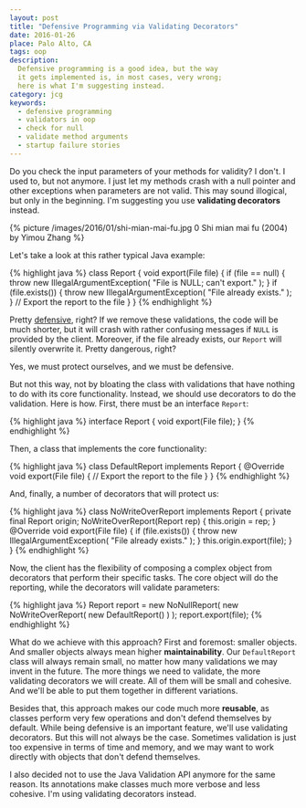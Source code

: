```yaml
---
layout: post
title: "Defensive Programming via Validating Decorators"
date: 2016-01-26
place: Palo Alto, CA
tags: oop
description:
  Defensive programming is a good idea, but the way
  it gets implemented is, in most cases, very wrong;
  here is what I'm suggesting instead.
category: jcg
keywords:
  - defensive programming
  - validators in oop
  - check for null
  - validate method arguments
  - startup failure stories
---
```


Do you check the input parameters of your methods for validity?
I don't. I used to, but not anymore.
I just let my methods crash with a null pointer and other exceptions
when parameters are not valid.
This may sound illogical, but only in the beginning.
I'm suggesting you use **validating decorators** instead.

<!--more-->

{% picture /images/2016/01/shi-mian-mai-fu.jpg 0 Shi mian mai fu (2004) by Yimou Zhang %}

Let's take a look at this rather typical Java example:

{% highlight java %}
class Report {
  void export(File file) {
    if (file == null) {
      throw new IllegalArgumentException(
        "File is NULL; can't export."
      );
    }
    if (file.exists()) {
      throw new IllegalArgumentException(
        "File already exists."
      );
    }
    // Export the report to the file
  }
}
{% endhighlight %}

Pretty [defensive](https://en.wikipedia.org/wiki/Defensive_programming), right?
If we remove these validations, the code
will be much shorter, but it will crash with rather confusing messages
if `NULL` is provided by the client. Moreover, if the file already exists,
our `Report` will silently overwrite it. Pretty dangerous, right?

Yes, we must protect ourselves, and we must be defensive.

But not this way, not by bloating the class with validations that
have nothing to do with its core functionality. Instead, we should
use decorators to do the validation. Here is how. First,
there must be an interface `Report`:

{% highlight java %}
interface Report {
  void export(File file);
}
{% endhighlight %}

Then, a class that implements the core functionality:

{% highlight java %}
class DefaultReport implements Report {
  @Override
  void export(File file) {
    // Export the report to the file
  }
}
{% endhighlight %}

And, finally, a number of decorators that will protect us:

{% highlight java %}
class NoWriteOverReport implements Report {
  private final Report origin;
  NoWriteOverReport(Report rep) {
    this.origin = rep;
  }
  @Override
  void export(File file) {
    if (file.exists()) {
      throw new IllegalArgumentException(
        "File already exists."
      );
    }
    this.origin.export(file);
  }
}
{% endhighlight %}

Now, the client has the flexibility of composing a complex object
from decorators that perform their specific tasks. The core object
will do the reporting, while the decorators will validate parameters:

{% highlight java %}
Report report = new NoNullReport(
  new NoWriteOverReport(
    new DefaultReport()
  )
);
report.export(file);
{% endhighlight %}

What do we achieve with this approach?
First and foremost: smaller objects.
And smaller objects always mean higher **maintainability**.
Our `DefaultReport` class will always remain small, no matter
how many validations we may invent in the future. The
more things we need to validate, the more validating decorators
we will create. All of them will be small and cohesive. And we'll
be able to put them together in different variations.

Besides that, this approach makes our code much more
**reusable**, as classes perform very few operations
and don't defend themselves by default. While being defensive
is an important feature, we'll use validating decorators. But
this will not always be the case. Sometimes validation is just
too expensive in terms of time and memory, and we may want to work
directly with objects that don't defend themselves.

I also decided not to use the Java Validation API anymore for the
same reason. Its annotations make classes much more verbose
and less cohesive. I'm using validating decorators instead.


